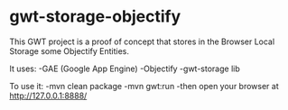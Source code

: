 gwt-storage-objectify
===========

This GWT project is a proof of concept that stores in the Browser Local Storage some Objectify Entities.

It uses:
-GAE (Google App Engine)
-Objectify
-gwt-storage lib


To use it:
-mvn clean package
-mvn gwt:run
-then open your browser at http://127.0.0.1:8888/